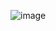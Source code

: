 ![image](https://user-images.githubusercontent.com/55679058/189793566-043bbefc-0f10-4ca5-8a8a-c8777a333ad5.png)
